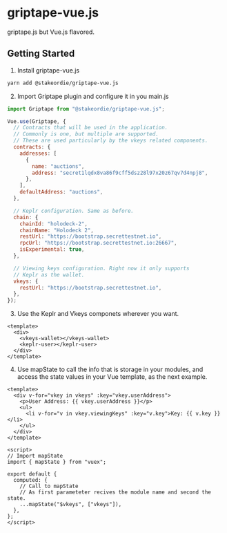 # griptape-vue.js

griptape.js but Vue.js flavored.

## Getting Started

1. Install griptape-vue.js

```sh
yarn add @stakeordie/griptape-vue.js
```

2. Import Griptape plugin and configure it in you main.js

```js
import Griptape from "@stakeordie/griptape-vue.js";

Vue.use(Griptape, {
  // Contracts that will be used in the application.
  // Commonly is one, but multiple are supported.
  // These are used particularly by the vkeys related components.
  contracts: {
    addresses: [
      {
        name: "auctions",
        address: "secret1lqdx8va86f9cff5dsz28l97x20z67qv7d4npj8",
      },
    ],
    defaultAddress: "auctions",
  },

  // Keplr configuration. Same as before.
  chain: {
    chainId: "holodeck-2",
    chainName: "Holodeck 2",
    restUrl: "https://bootstrap.secrettestnet.io",
    rpcUrl: "https://bootstrap.secrettestnet.io:26667",
    isExperimental: true,
  },

  // Viewing keys configuration. Right now it only supports
  // Keplr as the wallet.
  vkeys: {
    restUrl: "https://bootstrap.secrettestnet.io",
  },
});
```

3. Use the Keplr and Vkeys componets wherever you want.

```vue
<template>
  <div>
    <vkeys-wallet></vkeys-wallet>
    <keplr-user></keplr-user>
  </div>
</template>
```

4. Use mapState to call the info that is storage in your modules, and access the state values in your Vue template, as the next example.

```vue
<template>
  <div v-for="vkey in vkeys" :key="vkey.userAddress">
    <p>User Address: {{ vkey.userAddress }}</p>
    <ul>
      <li v-for="v in vkey.viewingKeys" :key="v.key">Key: {{ v.key }}</li>
    </ul>
  </div>
</template>

<script>
// Import mapState
import { mapState } from "vuex";

export default {
  computed: {
    // Call to mapState
    // As first parameteter recives the module name and second the state.
    ...mapState("$vkeys", ["vkeys"]),
  },
};
</script>
```
